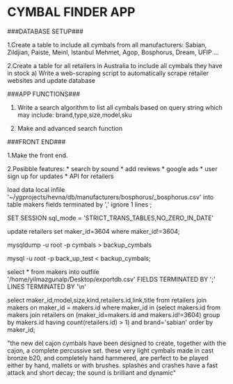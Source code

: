 # CYMBAL FINDER APP #


###DATABASE SETUP###

1.Create a table to include all cymbals from all manufacturers:
	Sabian, Zildjian, Paiste, Meinl, Istanbul Mehmet, Agop, Bosphorus, Dream, UFIP ...

2.Create a table for all retailers in Australia to include all cymbals they have in stock
	a) Write a web-scraping script to automatically scrape retailer websites and update database

###APP FUNCTIONS###

1. Write a search algorithm to  list all cymbals based on query string which may include:
	brand,type,size,model,sku

2. Make and advanced search function

###FRONT END###

1.Make the front end.

2.Posibble features:
	* search by sound
	* add reviews
	* google ads
	* user sign up for updates
	* API for retailers



load data local infile  '~/ygprojects/hevna/db/manufacturers/bosphorus/_bosphorus.csv' into table makers fields terminated by ','  ignore 1 lines ;

<!-- SQL MODE CHANGE -->
SET SESSION sql_mode = 'STRICT_TRANS_TABLES,NO_ZERO_IN_DATE' 


<!-- reset retailers to default maker -->
update retailers set maker_id=3604 where maker_id!=3604;

<!-- BACKUP MYSQL DATABASE -->
 mysqldump -u root -p cymbals > backup_cymbals

<!-- LOADING BACKUP DB INTO A NEW DB(back_up_test) -->
 mysql -u root -p back_up_test < backup_cymbals;

<!-- export table data to csv file -->
 select * from makers into outfile '/home/yilmazgunalp/Desktop/exportdb.csv' FIELDS TERMINATED BY ';' LINES TERMINATED BY '\n'


<!-- DUPLICATE MAKERS QUERY -->
select maker_id,model,size,kind,retailers.id,link,title from retailers join makers on maker_id = makers.id  where maker_id in (select makers.id from makers join retailers on (maker_id=makers.id and makers.id!=3604) group by makers.id  having count(retailers.id) > 1) and brand='sabian' order by maker_id;


"the new del cajon cymbals have been designed to create, together with the cajon, a complete percussive set. these very light cymbals made in cast bronze b20, and completely hand hammered,  are perfect to be played either by hand, mallets or with brushes. splashes and crashes have a fast attack and short decay; the sound is brilliant and dynamic"


